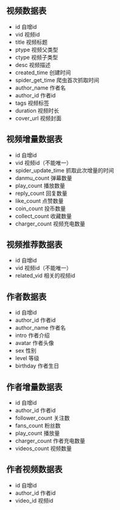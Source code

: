 ## 视频数据表

* id 自增id
* vid 视频id
* title 视频标题
* ptype 视频父类型
* ctype 视频子类型
* desc 视频描述
* created_time 创建时间
* spider_get_time 爬虫首次抓取时间
* author_name 作者名
* author_id 作者id
* tags 视频标签
* duration 视频时长
* cover_url 视频封面

## 视频增量数据表

* id 自增id
* vid 视频id（不能唯一）
* spider_update_time 抓取此次增量的时间
* danmu_count 弹幕数量
* play_count 播放数量
* reply_count 回复数量
* like_count 点赞数量
* coin_count 投币数量
* collect_count 收藏数量
* charger_count 视频充电数量

## 视频推荐数据表

* id 自增id
* vid 视频id（不能唯一）
* related_vid 相关的视频id

## 作者数据表

* id 自增id
* author_id 作者id
* author_name 作者名
* intro 作者介绍
* avatar 作者头像
* sex 性别
* level 等级
* birthday 作者生日

## 作者增量数据表

* id 自增id
* author_id 作者id
* follower_count 关注数
* fans_count 粉丝数
* play_count 播放量
* charger_count 作者充电数量
* videos_count 视频数量

## 作者视频数据表

* id 自增id
* author_id 作者id
* video_id 视频id